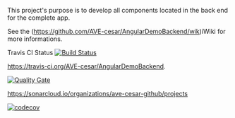 This project's purpose is to develop all components located in the back end for the complete app.
 
See the (https://github.com/AVE-cesar/AngularDemoBackend/wik)iWiki for more informations.
  
Travis CI Status [![Build Status](https://travis-ci.org/AVE-cesar/AngularDemoBackend.svg)](https://travis-ci.org/AVE-cesar/AngularDemoBackend)

https://travis-ci.org/AVE-cesar/AngularDemoBackend.

[![Quality Gate](https://sonarqube.com/api/badges/gate?key=test:AngularDemoBackend)](https://sonarqube.com/dashboard/index/AngularDemoBackend)

https://sonarcloud.io/organizations/ave-cesar-github/projects

[![codecov](https://codecov.io/gh/AVE-cesar/AngularDemoBackend/branch/master/graph/badge.svg)](https://codecov.io/gh/AVE-cesar/AngularDemoBackend)


